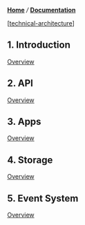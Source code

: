 [**Home**](Home) */* [**Documentation**](dsp-documentation)

[[technical-architecture]]

## 1. Introduction
[Overview](overview)

## 2. API
[Overview](overview-api)

## 3. Apps
[Overview](overview-apps)

## 4. Storage
[Overview](overview-storage)

## 5. Event System
[Overview](overview-events)

[technical-architecture]: /dreamfactorysoftware/dsp-core/wiki/technical-documentation/images/dsp-architecture.png

